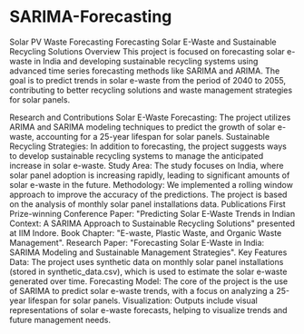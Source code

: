 # SARIMA-Forecasting
Solar PV Waste Forecasting
Forecasting Solar E-Waste and Sustainable Recycling Solutions
Overview
This project is focused on forecasting solar e-waste in India and developing sustainable recycling systems using advanced time series forecasting methods like SARIMA and ARIMA. The goal is to predict trends in solar e-waste from the period of 2040 to 2055, contributing to better recycling solutions and waste management strategies for solar panels.

Research and Contributions
Solar E-Waste Forecasting: The project utilizes ARIMA and SARIMA modeling techniques to predict the growth of solar e-waste, accounting for a 25-year lifespan for solar panels.
Sustainable Recycling Strategies: In addition to forecasting, the project suggests ways to develop sustainable recycling systems to manage the anticipated increase in solar e-waste.
Study Area: The study focuses on India, where solar panel adoption is increasing rapidly, leading to significant amounts of solar e-waste in the future.
Methodology: We implemented a rolling window approach to improve the accuracy of the predictions. The project is based on the analysis of monthly solar panel installations data.
Publications
First Prize-winning Conference Paper: "Predicting Solar E-Waste Trends in Indian Context: A SARIMA Approach to Sustainable Recycling Solutions" presented at IIM Indore.
Book Chapter: "E-waste, Plastic Waste, and Organic Waste Management".
Research Paper: "Forecasting Solar E-Waste in India: SARIMA Modeling and Sustainable Management Strategies".
Key Features
Data: The project uses synthetic data on monthly solar panel installations (stored in synthetic_data.csv), which is used to estimate the solar e-waste generated over time.
Forecasting Model: The core of the project is the use of SARIMA to predict solar e-waste trends, with a focus on analyzing a 25-year lifespan for solar panels.
Visualization: Outputs include visual representations of solar e-waste forecasts, helping to visualize trends and future management needs.
